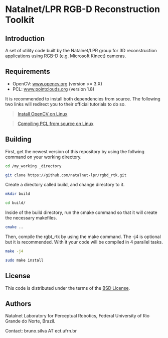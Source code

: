 # Natalnet/LPR RGB-D Reconstruction Toolkit


Introduction
------------

A set of utility code built by the Natalnet/LPR group for 3D reconstruction
applications using RGB-D (e.g. Microsoft Kinect) cameras.

Requirements
------------

- OpenCV: www.opencv.org  (version >= 3.X)
- PCL: www.pointclouds.org (version 1.8)

It is recommended to install both dependencies from source. The following two links will redirect you to their official tutorials to do so.

> [Install OpenCV on Linux](https://docs.opencv.org/3.3.1/d7/d9f/tutorial_linux_install.html#linux-installation])

> [Compiling PCL from source on Linux](http://pointclouds.org/documentation/tutorials/compiling_pcl_posix.php)

Building
------------

First, get the newest version of this repository by using the follwing command on your working directory.

```bash
cd /my_working _directory 
```

```bash
git clone https://github.com/natalnet-lpr/rgbd_rtk.git
```

Create a directory called build, and change directory to it.

```bash
mkdir build
``` 
```bash
cd build/
```

Inside of the build directory, run the cmake command so that it will create the necessary makefiles.

```bash
cmake ..
```

Then, compile the rgbt_rtk by using the make command. The -j4 is optional but it is recommended. With it your code will be compiled in 4 parallel tasks.

```bash
make -j4
```

```bash
sudo make install
```

License
------------

This code is distributed under the terms of the [BSD License](https://github.com/natalnet-lpr/rgbd_rtk/blob/master/LICENSE).


Authors
------------

Natalnet Laboratory for Perceptual Robotics, Federal University of Rio Grande do Norte, Brazil.

Contact: bruno.silva AT ect.ufrn.br

